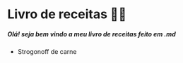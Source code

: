 # Livro de receitas  :man_cook:

##### Olá! seja bem vindo a meu livro de receitas feito em .md

- Strogonoff de carne 

  